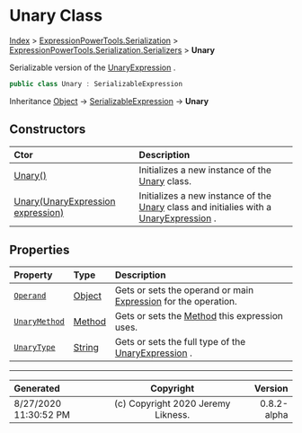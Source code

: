 ﻿# Unary Class

[Index](../index.md) > [ExpressionPowerTools.Serialization](ExpressionPowerTools.Serialization.a.md) > [ExpressionPowerTools.Serialization.Serializers](ExpressionPowerTools.Serialization.Serializers.n.md) > **Unary**

Serializable version of the [UnaryExpression](https://docs.microsoft.com/dotnet/api/system.linq.expressions.unaryexpression) .

```csharp
public class Unary : SerializableExpression
```

Inheritance [Object](https://docs.microsoft.com/dotnet/api/system.object) → [SerializableExpression](ExpressionPowerTools.Serialization.Serializers.SerializableExpression.cs.md) → **Unary**

## Constructors

| Ctor | Description |
| :-- | :-- |
| [Unary()](ExpressionPowerTools.Serialization.Serializers.Unary.ctor.md#unary) | Initializes a new instance of the [Unary](ExpressionPowerTools.Serialization.Serializers.Unary.cs.md) class. |
| [Unary(UnaryExpression expression)](ExpressionPowerTools.Serialization.Serializers.Unary.ctor.md#unaryunaryexpression-expression) | Initializes a new instance of the [Unary](ExpressionPowerTools.Serialization.Serializers.Unary.cs.md) class and            initialies with a [UnaryExpression](https://docs.microsoft.com/dotnet/api/system.linq.expressions.unaryexpression) . |
## Properties

| Property | Type | Description |
| :-- | :-- | :-- |
| [`Operand`](ExpressionPowerTools.Serialization.Serializers.Unary.Operand.prop.md) | [Object](https://docs.microsoft.com/dotnet/api/system.object) | Gets or sets the operand or main [Expression](https://docs.microsoft.com/dotnet/api/system.linq.expressions.expression) for the operation. |
| [`UnaryMethod`](ExpressionPowerTools.Serialization.Serializers.Unary.UnaryMethod.prop.md) | [Method](ExpressionPowerTools.Serialization.Serializers.Method.cs.md) | Gets or sets the [Method](ExpressionPowerTools.Serialization.Serializers.Method.cs.md) this expression uses. |
| [`UnaryType`](ExpressionPowerTools.Serialization.Serializers.Unary.UnaryType.prop.md) | [String](https://docs.microsoft.com/dotnet/api/system.string) | Gets or sets the full type of the [UnaryExpression](https://docs.microsoft.com/dotnet/api/system.linq.expressions.unaryexpression) . |


---

| Generated | Copyright | Version |
| :-- | :-: | --: |
| 8/27/2020 11:30:52 PM | (c) Copyright 2020 Jeremy Likness. | 0.8.2-alpha |
